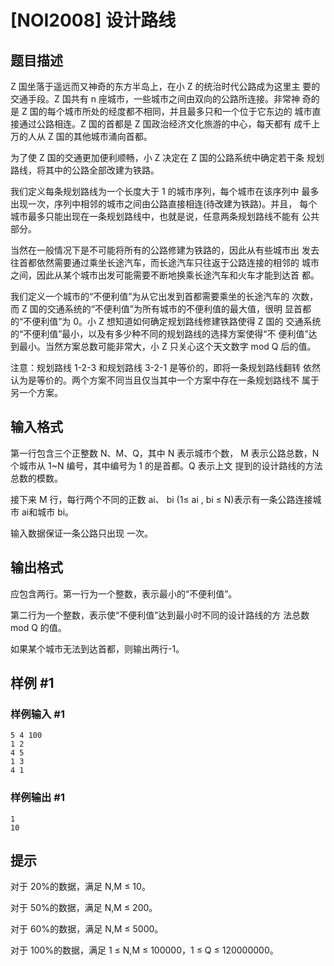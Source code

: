 # [NOI2008] 设计路线

## 题目描述

Z 国坐落于遥远而又神奇的东方半岛上，在小 Z 的统治时代公路成为这里主 要的交通手段。Z 国共有 n 座城市，一些城市之间由双向的公路所连接。非常神 奇的是 Z 国的每个城市所处的经度都不相同，并且最多只和一个位于它东边的 城市直接通过公路相连。Z 国的首都是 Z 国政治经济文化旅游的中心，每天都有 成千上万的人从 Z 国的其他城市涌向首都。

为了使 Z 国的交通更加便利顺畅，小 Z 决定在 Z 国的公路系统中确定若干条 规划路线，将其中的公路全部改建为铁路。

我们定义每条规划路线为一个长度大于 1 的城市序列，每个城市在该序列中 最多出现一次，序列中相邻的城市之间由公路直接相连(待改建为铁路)。并且， 每个城市最多只能出现在一条规划路线中，也就是说，任意两条规划路线不能有 公共部分。

当然在一般情况下是不可能将所有的公路修建为铁路的，因此从有些城市出 发去往首都依然需要通过乘坐长途汽车，而长途汽车只往返于公路连接的相邻的 城市之间，因此从某个城市出发可能需要不断地换乘长途汽车和火车才能到达首 都。

我们定义一个城市的“不便利值”为从它出发到首都需要乘坐的长途汽车的 次数，而 Z 国的交通系统的“不便利值”为所有城市的不便利值的最大值，很明 显首都的“不便利值”为 0。小 Z 想知道如何确定规划路线修建铁路使得 Z 国的 交通系统的“不便利值”最小，以及有多少种不同的规划路线的选择方案使得“不 便利值”达到最小。当然方案总数可能非常大，小 Z 只关心这个天文数字 mod Q 后的值。

注意：规划路线 1-2-3 和规划路线 3-2-1 是等价的，即将一条规划路线翻转 依然认为是等价的。两个方案不同当且仅当其中一个方案中存在一条规划路线不 属于另一个方案。

## 输入格式

第一行包含三个正整数 N、M、Q，其中 N 表示城市个数， M 表示公路总数，N 个城市从 1~N 编号，其中编号为 1 的是首都。Q 表示上文 提到的设计路线的方法总数的模数。

接下来 M 行，每行两个不同的正数 ai、 bi
(1≤ ai , bi ≤ N)表示有一条公路连接城市 ai和城市 bi。

输入数据保证一条公路只出现 一次。

## 输出格式

应包含两行。第一行为一个整数，表示最小的“不便利值”。


第二行为一个整数，表示使“不便利值”达到最小时不同的设计路线的方 法总数 mod Q 的值。


如果某个城市无法到达首都，则输出两行-1。

## 样例 #1

### 样例输入 #1
```
5 4 100 
1 2 
4 5 
1 3 
4 1
```

### 样例输出 #1

```
1 
10
```

## 提示

对于 20%的数据，满足 N,M ≤ 10。

对于 50%的数据，满足 N,M ≤ 200。

对于 60%的数据，满足 N,M ≤ 5000。

对于 100%的数据，满足 1 ≤ N,M ≤ 100000，1 ≤ Q ≤ 120000000。
